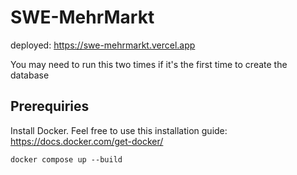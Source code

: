 # SWE-MehrMarkt

deployed:  https://swe-mehrmarkt.vercel.app

You may need to run this two times if it's the first time to create the database

## Prerequiries 

Install Docker. Feel free to use this installation guide: https://docs.docker.com/get-docker/ 


```
docker compose up --build

```


